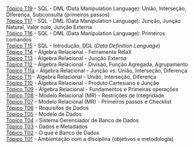 [Tópico T19](./topico-19.md) - SQL - DML (Data Manipulation Language): União, Interseção, Diferença, Subconsulta (primeiros passos)<br>
[Tópico T17](./topico-17.md) - SQL - DML (Data Manipulation Language): Junção, Junção Natural, Valor nulo, Junção Externa<br>
[Tópico T16](./topico-16.md) - SQL - DML (Data Manipulation Language): Primeiros comandos<br>
[Tópico T15](./topico-15.md) - SQL - Introdução, DDL (_Data Definition Language_)<br>
[Tópico T14](./topico-14.md) - Álgebra Relacional - Ferramenta RelaX<br>
[Tópico T13](./topico-13.md) - Álgebra Relacional - Junção Externa<br>
[Tópico T12](./topico-12.md) - Álgebra Relacional - Divisão, Função Agregada, Agrupamento<br>
[Tópico T11a](./topico-11a.md) - Álgebra Relacional - Junção vs. União, Interseção, Diferença<br>
[Tópico T11](./topico-11.md) - Álgebra Relacional - União, Interseção, Diferença<br>
[Tópico T10](./topico-10.md) - Álgebra Relacional - Produto Cartesiano e Junção<br>
[Tópico T09](./topico-09.md) - Álgebra Relacional - Fundamentos e Primeiras operações<br>
[Tópico T08](./topico-08.md) - Modelo Relacional (MR) - Restrições de Integridade<br>
[Tópico T07](./topico-07.md) - Modelo Relacional (MR) - Primeiros passos e Checklist<br>
[Tópico T06](./topico-06.md) - Requisitos de Dados<br>
[Tópico T05](./topico-05.md) - Modelo de Dados<br>
[Tópico T04](./topico-04.md) - Sistema Gerenciador de Banco de Dados<br>
[Tópico T03](./topico-03.md) - Dados e Metadados<br>
[Tópico T02](./topico-02.md) - O que é Banco de Dados<br>
[Tópico T01](./topico-01.md) - Ambientação com a disciplina (objetivos e metodologia)<br>
